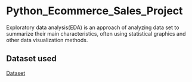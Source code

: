 # Python_Ecommerce_Sales_Project
Exploratory data analysis(EDA) is an approach of analyzing data set to summarize their main characteristics, often using statistical graphics and other data visualization methods.
## Dataset used
<a href="https://github.com/barshaDataAnalyst/Python_Diwali_Sales_Analysis/blob/main/Diwali%20Sales%20Data.csv">Dataset</a>
